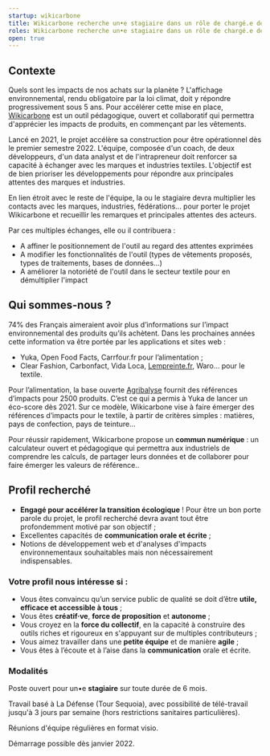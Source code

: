 ```yaml
---
startup: wikicarbone
title: Wikicarbone recherche un•e stagiaire dans un rôle de chargé.e de déploiement
roles: Wikicarbone recherche un•e stagiaire dans un rôle de chargé.e de déploiement
open: true
---
```


## Contexte

Quels sont les impacts de nos achats sur la planète ? L'affichage environnemental, rendu obligatoire par la loi climat, doit y répondre progressivement sous 5 ans. Pour accélérer cette mise en place, [Wikicarbone](https://wikicarbone.beta.gouv.fr/) est un outil pédagogique, ouvert et collaboratif qui permettra d'apprécier les impacts de produits, en commençant par les vêtements. 

Lancé en 2021, le projet accélère sa construction pour être opérationnel dès le premier semestre 2022. L'équipe, composée d'un coach, de deux développeurs, d'un data analyst et de l'intrapreneur doit renforcer sa capacité à échanger avec les marques et industries textiles. L'objectif est de bien prioriser les développements pour répondre aux principales attentes des marques et industries.

En lien étroit avec le reste de l'équipe, la ou le stagiaire devra multiplier les contacts avec les marques, industries, fédérations... pour porter le projet Wikicarbone et recueillir les remarques et principales attentes des acteurs.

Par ces multiples échanges, elle ou il contribuera :

- A affiner le positionnement de l'outil au regard des attentes exprimées
- A modifier les fonctionnalités de l'outil (types de vêtements proposés, types de traitements, bases de données...)
- A améliorer la notoriété de l'outil dans le secteur textile pour en démultiplier l'impact

## Qui sommes-nous ?

74% des Français aimeraient avoir plus d’informations sur l’impact environnemental des
produits qu’ils achètent. Dans les prochaines années cette information va être portée par
les applications et sites web :

- Yuka, Open Food Facts, Carrfour.fr pour l’alimentation ;
- Clear Fashion, Carbonfact, Vida Loca, [Lempreinte.fr](http://lempreinte.fr/), Waro… pour le textile.

Pour l’alimentation, la base ouverte [Agribalyse](https://agribalyse.ademe.fr/) fournit des références d’impacts pour
2500 produits. C’est ce qui a permis à Yuka de lancer un éco-score dès 2021.
Sur ce modèle, Wikicarbone vise à faire émerger des références d’impacts pour le
textile, à partir de critères simples : matières, pays de confection, pays de teinture…

Pour réussir rapidement, Wikicarbone propose un **commun numérique** : un calculateur ouvert
et pédagogique qui permettra aux industriels de comprendre les calculs, de partager
leurs données et de collaborer pour faire émerger les valeurs de référence..

## Profil recherché

- **Engagé pour accélérer la transition écologique** ! Pour être un bon porte parole du projet, le profil recherché devra avant tout être profondemment motivé par son objectif ;
- Excellentes capacités de **communication orale et écrite** ;
- Notions de développement web et d'analyses d'impacts environnementaux souhaitables mais non nécessairement indispensables.

### Votre profil nous intéresse si :

- Vous êtes convaincu qu’un service public de qualité se doit d’être **utile, efficace et accessible à tous** ;
- Vous êtes **créatif·ve**, **force de proposition** et **autonome** ;
- Vous croyez en la **force du collectif**, en la capacité à construire des outils riches et rigoureux en s'appuyant sur de multiples contributeurs ;
- Vous aimez travailler dans une **petite équipe** et de manière **agile** ;
- Vous êtes à l’écoute et à l’aise dans la **communication** orale et écrite.

### Modalités

Poste ouvert pour un•e **stagiaire** sur toute durée de 6 mois.

Travail basé à La Défense (Tour Sequoia), avec possibilité de télé-travail jusqu'à 3 jours par semaine (hors restrictions sanitaires particulières).

Réunions d'équipe régulières en format visio. 

Démarrage possible dès janvier 2022.
